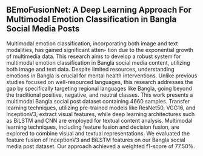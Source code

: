 ## BEmoFusionNet: A Deep Learning Approach For Multimodal Emotion Classification in Bangla Social Media Posts

Multimodal emotion classification, incorporating both image and text modalities, has gained significant atten- tion due to the exponential growth of multimedia data. This research aims to develop a robust system for multimodal emotion classification in Bangla social media content, utilizing both image and text data. Despite limited resources, understanding emotions in Bangla is crucial for mental health interventions. Unlike previous studies focused on well-resourced languages, this research addresses the gap by specifically targeting regional languages like Bangla, going beyond the traditional positive, negative, and neutral classes. This work presents a multimodal Bangla social post dataset containing 4660 samples. Transfer learning techniques, utilizing pre-trained models like ResNet50, VGG16, and InceptionV3, extract visual features, while deep learning architectures such as BiLSTM and CNN are employed for textual content analysis. Multimodal learning techniques, including feature fusion and decision fusion, are explored to combine visual and textual representations. We evaluated the feature fusion of InceptionV3 and BiLSTM features on our Bangla social media post dataset. Our approach achieved a weighted f1-score of 77.50%.
